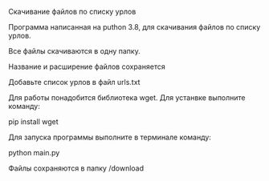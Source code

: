 Скачивание файлов по списку урлов

Программа написанная на puthon 3.8, для скачивания файлов по списку урлов.

Все файлы скачиваются в одну папку.

Название и расширение файлов сохраняется

Добавьте список урлов в файл urls.txt

Для работы понадобится библиотека wget. Для устанвке выполните команду:

pip install wget

Для запуска программы выполните в терминале команду:

python main.py

Файлы сохраняются в папку /download
